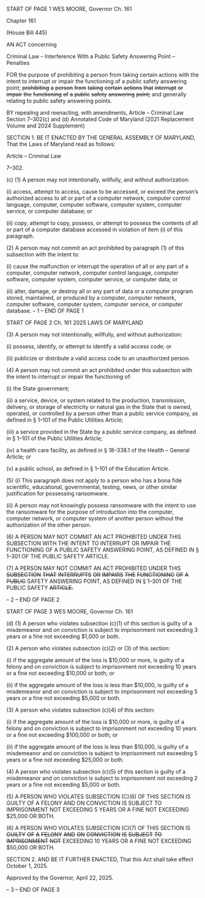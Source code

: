 START OF PAGE 1
WES MOORE, Governor Ch. 161

Chapter 161

(House Bill 445)

AN ACT concerning

Criminal Law – Interference With a Public Safety Answering Point – Penalties

FOR the purpose of prohibiting a person from taking certain actions with the intent to
interrupt or impair the functioning of a public safety answering point; ~~prohibiting~~ ~~a~~
~~person~~ ~~from~~ ~~taking~~ ~~certain~~ ~~actions~~ ~~that~~ ~~interrupt~~ ~~or~~ ~~impair~~ ~~the~~ ~~functioning~~ ~~of~~ ~~a~~
~~public~~ ~~safety~~ ~~answering~~ ~~point;~~ and generally relating to public safety answering
points.

BY repealing and reenacting, with amendments,
Article – Criminal Law
Section 7–302(c) and (d)
Annotated Code of Maryland
(2021 Replacement Volume and 2024 Supplement)

SECTION 1. BE IT ENACTED BY THE GENERAL ASSEMBLY OF MARYLAND,
That the Laws of Maryland read as follows:

Article – Criminal Law

7–302.

(c) (1) A person may not intentionally, willfully, and without authorization:

(i) access, attempt to access, cause to be accessed, or exceed the
person’s authorized access to all or part of a computer network, computer control language,
computer, computer software, computer system, computer service, or computer database;
or

(ii) copy, attempt to copy, possess, or attempt to possess the contents
of all or part of a computer database accessed in violation of item (i) of this paragraph.

(2) A person may not commit an act prohibited by paragraph (1) of this
subsection with the intent to:

(i) cause the malfunction or interrupt the operation of all or any part
of a computer, computer network, computer control language, computer software, computer
system, computer service, or computer data; or

(ii) alter, damage, or destroy all or any part of data or a computer
program stored, maintained, or produced by a computer, computer network, computer
software, computer system, computer service, or computer database.
– 1 –
END OF PAGE 1

START OF PAGE 2
Ch. 161 2025 LAWS OF MARYLAND

(3) A person may not intentionally, willfully, and without authorization:

(i) possess, identify, or attempt to identify a valid access code; or

(ii) publicize or distribute a valid access code to an unauthorized
person.

(4) A person may not commit an act prohibited under this subsection with
the intent to interrupt or impair the functioning of:

(i) the State government;

(ii) a service, device, or system related to the production,
transmission, delivery, or storage of electricity or natural gas in the State that is owned,
operated, or controlled by a person other than a public service company, as defined in §
1–101 of the Public Utilities Article;

(iii) a service provided in the State by a public service company, as
defined in § 1–101 of the Public Utilities Article;

(iv) a health care facility, as defined in § 18–338.1 of the
Health – General Article; or

(v) a public school, as defined in § 1–101 of the Education Article.

(5) (i) This paragraph does not apply to a person who has a bona fide
scientific, educational, governmental, testing, news, or other similar justification for
possessing ransomware.

(ii) A person may not knowingly possess ransomware with the intent
to use the ransomware for the purpose of introduction into the computer, computer
network, or computer system of another person without the authorization of the other
person.

(6) A PERSON MAY NOT COMMIT AN ACT PROHIBITED UNDER THIS
SUBSECTION WITH THE INTENT TO INTERRUPT OR IMPAIR THE FUNCTIONING OF A
PUBLIC SAFETY ANSWERING POINT, AS DEFINED IN § 1–301 OF THE PUBLIC SAFETY
ARTICLE.

(7) A PERSON MAY NOT COMMIT AN ACT PROHIBITED UNDER THIS
~~SUBSECTION~~ ~~THAT~~ ~~INTERRUPTS~~ ~~OR~~ ~~IMPAIRS~~ ~~THE~~ ~~FUNCTIONING~~ ~~OF~~ ~~A~~ ~~PUBLIC~~
SAFETY ANSWERING POINT, AS DEFINED IN § 1–301 OF THE PUBLIC SAFETY
~~ARTICLE.~~

– 2 –
END OF PAGE 2

START OF PAGE 3
WES MOORE, Governor Ch. 161

(d) (1) A person who violates subsection (c)(1) of this section is guilty of a
misdemeanor and on conviction is subject to imprisonment not exceeding 3 years or a fine
not exceeding $1,000 or both.

(2) A person who violates subsection (c)(2) or (3) of this section:

(i) if the aggregate amount of the loss is $10,000 or more, is guilty
of a felony and on conviction is subject to imprisonment not exceeding 10 years or a fine not
exceeding $10,000 or both; or

(ii) if the aggregate amount of the loss is less than $10,000, is guilty
of a misdemeanor and on conviction is subject to imprisonment not exceeding 5 years or a
fine not exceeding $5,000 or both.

(3) A person who violates subsection (c)(4) of this section:

(i) if the aggregate amount of the loss is $10,000 or more, is guilty
of a felony and on conviction is subject to imprisonment not exceeding 10 years or a fine not
exceeding $100,000 or both; or

(ii) if the aggregate amount of the loss is less than $10,000, is guilty
of a misdemeanor and on conviction is subject to imprisonment not exceeding 5 years or a
fine not exceeding $25,000 or both.

(4) A person who violates subsection (c)(5) of this section is guilty of a
misdemeanor and on conviction is subject to imprisonment not exceeding 2 years or a fine
not exceeding $5,000 or both.

(5) A PERSON WHO VIOLATES SUBSECTION (C)(6) OF THIS SECTION IS
GUILTY OF A FELONY AND ON CONVICTION IS SUBJECT TO IMPRISONMENT NOT
EXCEEDING 5 YEARS OR A FINE NOT EXCEEDING $25,000 OR BOTH.

(6) A PERSON WHO VIOLATES SUBSECTION (C)(7) OF THIS SECTION IS
~~GUILTY~~ ~~OF~~ ~~A~~ ~~FELONY~~ ~~AND~~ ~~ON~~ ~~CONVICTION~~ ~~IS~~ ~~SUBJECT~~ ~~TO~~ ~~IMPRISONMENT~~ ~~NOT~~
EXCEEDING 10 YEARS OR A FINE NOT EXCEEDING $50,000 OR BOTH.

SECTION 2. AND BE IT FURTHER ENACTED, That this Act shall take effect
October 1, 2025.

Approved by the Governor, April 22, 2025.

– 3 –
END OF PAGE 3